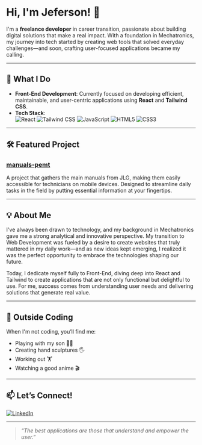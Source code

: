 # Hi, I'm Jeferson! 👋

I'm a **freelance developer** in career transition, passionate about building digital solutions that make a real impact. With a foundation in Mechatronics, my journey into tech started by creating web tools that solved everyday challenges—and soon, crafting user-focused applications became my calling.

---

## 🚀 What I Do

- **Front-End Development**: Currently focused on developing efficient, maintainable, and user-centric applications using **React** and **Tailwind CSS**.
- **Tech Stack**:  
  ![React](https://img.shields.io/badge/-React-61DAFB?logo=react&logoColor=white&style=for-the-badge)
  ![Tailwind CSS](https://img.shields.io/badge/-Tailwind%20CSS-38B2AC?logo=tailwind-css&logoColor=white&style=for-the-badge)
  ![JavaScript](https://img.shields.io/badge/-JavaScript-F7DF1E?logo=javascript&logoColor=black&style=for-the-badge)
  ![HTML5](https://img.shields.io/badge/-HTML5-E34F26?logo=html5&logoColor=white&style=for-the-badge)
  ![CSS3](https://img.shields.io/badge/-CSS3-1572B6?logo=css3&logoColor=white&style=for-the-badge)

---

## 🛠️ Featured Project

### [manuals-pemt](https://github.com/Jeff-Nas/manuals-pemt)
A project that gathers the main manuals from JLG, making them easily accessible for technicians on mobile devices. Designed to streamline daily tasks in the field by putting essential information at your fingertips.

---

## 💡 About Me

I've always been drawn to technology, and my background in Mechatronics gave me a strong analytical and innovative perspective. My transition to Web Development was fueled by a desire to create websites that truly mattered in my daily work—and as new ideas kept emerging, I realized it was the perfect opportunity to embrace the technologies shaping our future.

Today, I dedicate myself fully to Front-End, diving deep into React and Tailwind to create applications that are not only functional but delightful to use. For me, success comes from understanding user needs and delivering solutions that generate real value.

---

## 🌱 Outside Coding

When I'm not coding, you’ll find me:
- Playing with my son 👨‍👦
- Creating hand sculptures 🖐️
- Working out 🏋️
- Watching a good anime 🎬

---

## 📫 Let’s Connect!

[![LinkedIn](https://img.shields.io/badge/-LinkedIn-0A66C2?logo=linkedin&logoColor=white&style=for-the-badge)](https://www.linkedin.com/in/jeferson-n-75663b145)

---

> *“The best applications are those that understand and empower the user.”*
